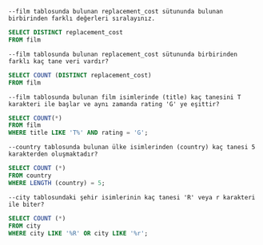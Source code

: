`--film tablosunda bulunan replacement_cost sütununda bulunan birbirinden farklı değerleri sıralayınız.`
```SQL
SELECT DISTINCT replacement_cost
FROM film
```

`--film tablosunda bulunan replacement_cost sütununda birbirinden farklı kaç tane veri vardır?`
```SQL
SELECT COUNT (DISTINCT replacement_cost) 
FROM film	
```
`--film tablosunda bulunan film isimlerinde (title) kaç tanesini T karakteri ile başlar ve aynı zamanda rating 'G' ye eşittir?`
```SQL
SELECT COUNT(*)
FROM film 
WHERE title LIKE 'T%' AND rating = 'G';
```

`--country tablosunda bulunan ülke isimlerinden (country) kaç tanesi 5 karakterden oluşmaktadır?`
```SQL
SELECT COUNT (*) 
FROM country
WHERE LENGTH (country) = 5; 
```
`--city tablosundaki şehir isimlerinin kaç tanesi 'R' veya r karakteri ile biter?`
```SQL
SELECT COUNT (*)
FROM city 
WHERE city LIKE '%R' OR city LIKE '%r';
```
